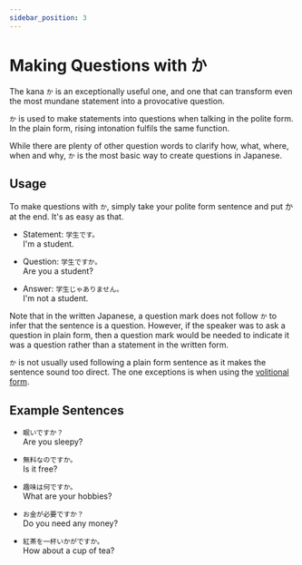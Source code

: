 ```yaml
---
sidebar_position: 3
---
```


# Making Questions with か

The kana `か` is an exceptionally useful one, and one that can transform even the most mundane statement into a provocative question.

`か` is used to make statements into questions when talking in the polite form. In the plain form, rising intonation fulfils the same function.

While there are plenty of other question words to clarify how, what, where, when and why, `か` is the most basic way to create questions in Japanese.

## Usage

To make questions with `か`, simply take your polite form sentence and put か at the end. It's as easy as that.

- Statement: ``学生です。``  
  I'm a student.

- Question: ``学生ですか。``  
  Are you a student?

- Answer: ``学生じゃありません。``  
  I'm not a student.

Note that in the written Japanese, a question mark does not follow `か` to infer that the sentence is a question. However, if the speaker was to ask a question in plain form, then a question mark would be needed to indicate it was a question rather than a statement in the written form.

`か` is not usually used following a plain form sentence as it makes the sentence sound too direct. The one exceptions is when using the [volitional form](../verbs/verb-volitionalform).

## Example Sentences

- ``眠いですか？``  
  Are you sleepy?

- ``無料なのですか。``  
  Is it free?

- ``趣味は何ですか。``  
  What are your hobbies?

- ``お金が必要ですか？``  
  Do you need any money?

- ``紅茶を一杯いかがですか。``  
  How about a cup of tea?
